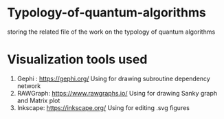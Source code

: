 # Typology-of-quantum-algorithms
storing the related file of the work on the typology of quantum algorithms
# Visualization tools used
1. Gephi : https://gephi.org/
   Using for drawing subroutine dependency network
3. RAWGraph: https://www.rawgraphs.io/
   Using for drawing Sanky graph and Matrix plot
5. Inkscape: https://inkscape.org/
   Using for editing .svg figures
